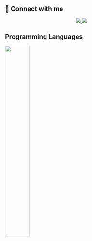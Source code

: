 ## 🤝 Connect with me
<div align="center">
  <a href="mailto:alriansyah1218@gmail.com"><img src="https://img.shields.io/badge/-Gmail-00FFFF?style=for-the-badge&logo=gmail&logoColor=c58545&labelColor=00FFFF">
  <a href="https://www.linkedin.com/in/al-riansyah-3337a2219/"><img src="https://img.shields.io/badge/-LinkedIn-00FFFF?style=for-the-badge&logo=linkedin&logoColor=0000FF&labelColor=00FFFF">
</div>

## Programming Languages
<p align ="left">
  <img width="40%" src="https://github-readme-stats.vercel.app/api/top-langs/?username=alriansyah&layout=compact&theme=algolia" />
</p>

